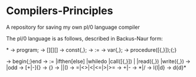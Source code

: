 # Compilers-Principles
A repository for saving my own pl/0 language compiler

The pl/0 language is as follows, described in Backus-Naur form:

*<prog>      -> program<id>;<block>
<block>     -> [<condecl>][<vardecl>][<proc>]<body>
<condecl>   -> const<const>{,<const>};
<const>     -> <id>:=<integer>
<vardecl>   -> var<id>{,<id>};
<proc>      -> procedure<id>([<id>{,<id>}]);<block>{;<proc>}
<body>      -> begin<statement>{;<statement>}end
<statement> -> <id>:=<exp>
              |if<lexp>then<statement>[else<statement>]
              |while<lexp>do<statement>
              |call<id>([<exp>{,<exp>}])
              |<body>
              |read(<id>{,<id>})
              |write(<exp>{,<exp>})
<lexp>     -> <exp><lop><exp>|odd<exp>
<exp>      -> [+|-]<term>{<aop><term>}
<term>     -> <factor>{<mop><factor>}
<factor>   -> <id>|<integer>|(<exp>)
<lop>      -> =|<>|<|<=|>|>=
<aop>      -> +|-
<mop>      -> *|/
<id>       -> l{l|d}
<integer>  -> d{d}*
